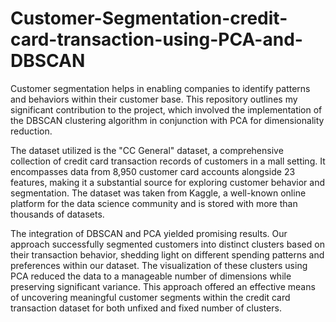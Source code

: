 # Customer-Segmentation-credit-card-transaction-using-PCA-and-DBSCAN

Customer segmentation helps in enabling companies to identify patterns and behaviors within their customer base. This repository outlines my significant contribution to the project, which involved the implementation of the DBSCAN clustering algorithm in conjunction with PCA for dimensionality reduction.

The dataset utilized is the "CC General" dataset, a comprehensive collection of credit card transaction records of customers in a mall setting. It encompasses data from 8,950 customer card accounts alongside 23 features, making it a substantial source for exploring customer behavior and segmentation. The dataset was taken from Kaggle, a  well-known online platform for the data science community and is stored with more than thousands of datasets.  

The integration of DBSCAN and PCA yielded promising results. Our approach successfully segmented customers into distinct clusters based on their transaction behavior, shedding light on different spending patterns and preferences within our dataset. The visualization of these clusters using PCA reduced the data to a manageable number of dimensions while preserving significant variance. This approach offered an effective means of uncovering meaningful customer segments within the credit card transaction dataset for both unfixed and fixed number of clusters.
